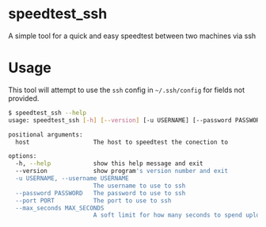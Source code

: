 # speedtest\_ssh
A simple tool for a quick and easy speedtest between two machines via ssh

# Usage

This tool will attempt to use the `ssh` config in `~/.ssh/config` for fields not provided.
```bash
$ speedtest_ssh --help
usage: speedtest_ssh [-h] [--version] [-u USERNAME] [--password PASSWORD] [--port PORT] [--max_seconds MAX_SECONDS] host

positional arguments:
  host                  The host to speedtest the conection to

options:
  -h, --help            show this help message and exit
  --version             show program's version number and exit
  -u USERNAME, --username USERNAME
                        The username to use to ssh
  --password PASSWORD   The password to use to ssh
  --port PORT           The port to use to ssh
  --max_seconds MAX_SECONDS
                        A soft limit for how many seconds to spend uploading / downloading
```
